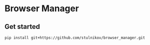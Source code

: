 # Browser Manager

## Get started

```
pip install git+https://github.com/stulnikov/browser_manager.git
```